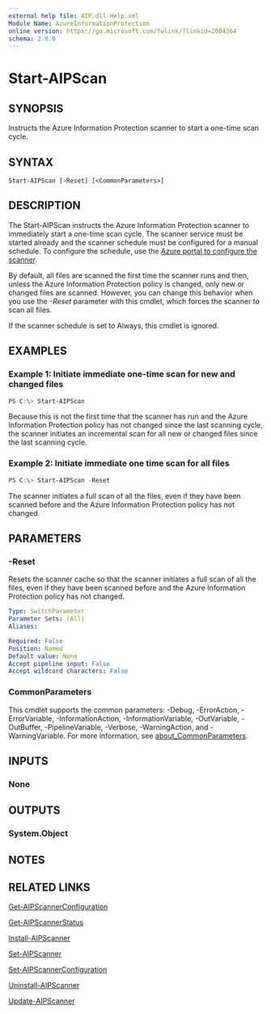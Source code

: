 ```yaml
---
external help file: AIP.dll-Help.xml
Module Name: AzureInformationProtection
online version: https://go.microsoft.com/fwlink/?linkid=2004364
schema: 2.0.0
---
```


# Start-AIPScan

## SYNOPSIS
Instructs the Azure Information Protection scanner to start a one-time scan cycle. 

## SYNTAX

```
Start-AIPScan [-Reset] [<CommonParameters>]
```

## DESCRIPTION
The Start-AIPScan instructs the Azure Information Protection scanner to immediately start a one-time scan cycle. The scanner service must be started already and the scanner schedule must be configured for a manual schedule. To configure the schedule, use the [Azure portal to configure the scanner](/azure/information-protection/deploy-aip-scanner).

By default, all files are scanned the first time the scanner runs and then, unless the Azure Information Protection policy is changed, only new or changed files are scanned. However, you can change this behavior when you use the *-Reset* parameter with this cmdlet, which forces the scanner to scan all files.
  
If the scanner schedule is set to Always, this cmdlet is ignored.

## EXAMPLES

### Example 1: Initiate immediate one-time scan for new and changed files
```powershell
PS C:\> Start-AIPScan
```

Because this is not the first time that the scanner has run and the Azure Information Protection policy has not changed since the last scanning cycle, the scanner initiates an incremental scan for all new or changed files since the last scanning cycle.

### Example 2: Initiate immediate one time scan for all files
```powershell
PS C:\> Start-AIPScan -Reset
```

The scanner initiates a full scan of all the files, even if they have been scanned before and the Azure Information Protection policy has not changed.

## PARAMETERS

### -Reset
Resets the scanner cache so that the scanner initiates a full scan of all the files, even if they have been scanned before and the Azure Information Protection policy has not changed.

```yaml
Type: SwitchParameter
Parameter Sets: (All)
Aliases:

Required: False
Position: Named
Default value: None
Accept pipeline input: False
Accept wildcard characters: False
```

### CommonParameters
This cmdlet supports the common parameters: -Debug, -ErrorAction, -ErrorVariable, -InformationAction, -InformationVariable, -OutVariable, -OutBuffer, -PipelineVariable, -Verbose, -WarningAction, and -WarningVariable.
For more information, see [about_CommonParameters](/powershell/module/microsoft.powershell.core/about/about_commonparameters).

## INPUTS

### None


## OUTPUTS

### System.Object

## NOTES

## RELATED LINKS

[Get-AIPScannerConfiguration](./Get-AIPScannerConfiguration.md)

[Get-AIPScannerStatus](./Get-AIPScannerStatus.md)

[Install-AIPScanner](./Install-AIPScanner.md)

[Set-AIPScanner](./Set-AIPScanner.md)

[Set-AIPScannerConfiguration](./Set-AIPScannerConfiguration.md)

[Uninstall-AIPScanner](./Uninstall-AIPScanner.md)

[Update-AIPScanner](./Update-AIPScanner.md)